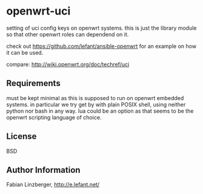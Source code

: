 openwrt-uci
===========

setting of uci config keys on openwrt systems. this is just the
library module so that other openwrt roles can dependend on it.

check out https://github.com/lefant/ansible-openwrt for an example on
how it can be used.

compare: http://wiki.openwrt.org/doc/techref/uci

Requirements
------------

must be kept minimal as this is supposed to run on openwrt embedded
systems. in particular we try get by with plain POSIX shell, using
neither python nor bash in any way. lua could be an option as that
seems to be the openwrt scripting language of choice.

License
-------

BSD

Author Information
------------------

Fabian Linzberger, http://e.lefant.net/
